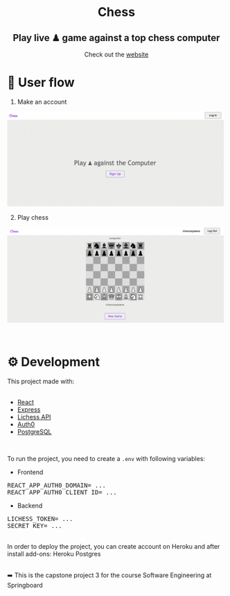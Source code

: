 

<h1 align="center">Chess</h1>

<h2 align="center">Play live ♟ game against a top chess computer</h2>


<p align="center">Check out the  <a href="https://sparkling-view.surge.sh" target="_blank">website</a></p>

<h1>👤 User flow</h1>  

1. Make an account  
<p>
  <img width="500" src="frontend/img/signup.png" alt="sign up page">
</p>

2. Play chess
<p>
  <img width="500" src="frontend/img/homepage.png" alt="chess board">
</p>
<br>

<h1>⚙️ Development</h1> 


This project made with:  
<br>

- [React](https://reactjs.org/)
- [Express](https://expressjs.com/) 
- [Lichess API](https://lichess.org/api) 
- [Auth0](https://auth0.com/) 
- [PostgreSQL](https://www.postgresql.org/) 
  
<br>

To run the project, you need to create a <code>.env</code> with following variables:  

- Frontend 
<pre>
REACT_APP_AUTH0_DOMAIN= ...
REACT_APP_AUTH0_CLIENT_ID= ...
</pre>

- Backend 
<pre>
LICHESS_TOKEN= ...
SECRET_KEY= ...
</pre>

<br>
In order to deploy the project, you can create account on Heroku and after install add-ons: Heroku Postgres
<br>
<br>


<p>➡️  This is the capstone project 3 for the course Software Engineering at Springboard</p> 
